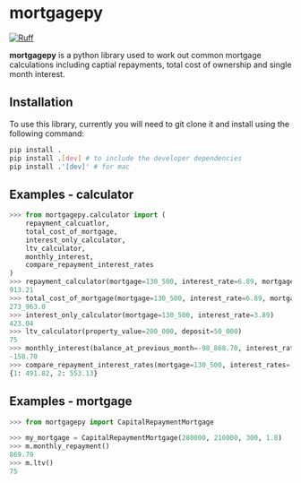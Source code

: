 # mortgagepy

[![Ruff](https://img.shields.io/endpoint?url=https://raw.githubusercontent.com/astral-sh/ruff/main/assets/badge/v2.json)](https://github.com/astral-sh/ruff)

**mortgagepy** is a python library used to work out common mortgage calculations including captial repayments, total cost of ownership and single month interest.

## Installation

To use this library, currently you will need to git clone it and install using the following command:

```bash
pip install .
pip install .[dev] # to include the developer dependencies
pip install .'[dev]' # for mac
```

## Examples - calculator

```python
>>> from mortgagepy.calculator import (
    repayment_calcuatlor,
    total_cost_of_mortgage,
    interest_only_calculator,
    ltv_calculator,
    monthly_interest,
    compare_repayment_interest_rates
)
>>> repayment_calculator(mortgage=130_500, interest_rate=6.89, mortgage_length_months=300)
913.21
>>> total_cost_of_mortgage(mortgage=130_500, interest_rate=6.89, mortgage_length_months=300)
273_963.0
>>> interest_only_calculator(mortgage=130_500, interest_rate=3.89)
423.04
>>> ltv_calculator(property_value=200_000, deposit=50_000)
75
>>> monthly_interest(balance_at_previous_month=-98_868.70, interest_rate=1.89, month=10, year=2023)
-158.70
>>> compare_repayment_interest_rates(mortgage=130_500, interest_rates=[1, 2], mortgage_length_months=300)
{1: 491.82, 2: 553.13}
```

## Examples - mortgage
```python
>>> from mortgagepy import CapitalRepaymentMortgage

>>> my_mortgage = CapitalRepaymentMortgage(280000, 210000, 300, 1.8)
>>> m.monthly_repayment()
869.79
>>> m.ltv()
75
```